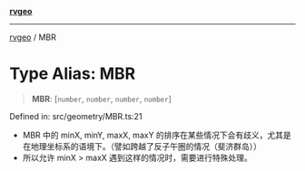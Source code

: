 [**rvgeo**](../README.md)

***

[rvgeo](../globals.md) / MBR

# Type Alias: MBR

> **MBR**: \[`number`, `number`, `number`, `number`\]

Defined in: src/geometry/MBR.ts:21

- MBR 中的 minX, minY, maxX, maxY 的排序在某些情况下会有歧义，尤其是在地理坐标系的语境下。（譬如跨越了反子午圈的情况（斐济群岛））
- 所以允许 minX > maxX 遇到这样的情况时，需要进行特殊处理。
